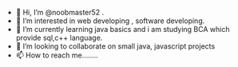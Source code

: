 - 👋 Hi, I’m @noobmaster52 .
- 👀 I’m interested in web developing , software developing.
- 🌱 I’m currently learning java basics and i am studying BCA which provide sql,c++ language.
- 💞️ I’m looking to collaborate on small java, javascript projects
- 📫 How to reach me........

<!---
noobmaster52/noobmaster52 is a ✨ special ✨ repository because its `README.md` (this file) appears on your GitHub profile.
You can click the Preview link to take a look at your changes.
--->
